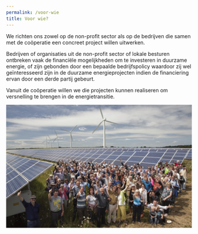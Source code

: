 ```yaml
---
permalink: /voor-wie
title: Voor wie?
---
```


We richten ons zowel op de non-profit sector als op de bedrijven die samen met
de coöperatie een concreet project willen uitwerken.

Bedrijven of organisaties uit de non-profit sector of lokale besturen ontbreken
vaak de financiële mogelijkheden om te investeren in duurzame energie, of zijn
gebonden door een bepaalde bedrijfspolicy waardoor zij wel geïnteresseerd zijn
in de duurzame energieprojecten indien de financiering ervan door een derde
partij gebeurt.

Vanuit de coöperatie willen we die projecten kunnen realiseren om versnelling
te brengen in de energietransitie.

![Brighton energy cooperanten voor PV en WT](/assets/images/brighton_energy_cooperanten_voor_PV_en_WT.gif)
